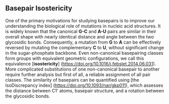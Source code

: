 ## Basepair Isostericity

One of the primary motivations for studying basepairs is to improve our understanding the biological role of mutations in nucleic acid structures.
It is widely known that the canonical **G-C** and **A-U** pairs are similar in their overall shape with nearly identical distance and angle between the two glycosidic bonds.
Consequently, a mutation from **G** to **A** can be effectively reversed by mutating the complementary **C** to **U**, without significant change in the sugar-phosphate backbone.
Even non-canonical basepairing classes form groups with equivalent geometric configurations, we call this equivalence [**isostericity**]
(https://doi.org/10.1016/j.febslet.2014.06.031).
More complicated substitutions of one non-canonical basepair to another require further analysis but first of all, a reliable assignment of all pair classes.
The similarity of basepairs can be quantified using [the IsoDiscrepancy index]
(https://doi.org/10.1093/nar/gkp011), which assesses the distance
between C1' atoms, basepair structure, and a rotation between the glycosidic bonds.
<!-- The publication {{{REFERENCE}}} also includes similarity tables for the entire cWW family, which can be found in Tables 3 and 5 {{{WHAT TABLES, WHERE???}}}.  -->

<!-- Tools like [Infernal](https://doi.org/10.1093/bioinformatics/btp157) can utilize structural information (albeit in the form of an MSA) -->


<!-- maybe?: CM/Infernal alignment/search něco? {{{NE STACI}}} -->
